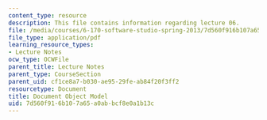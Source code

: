 ```yaml
---
content_type: resource
description: This file contains information regarding lecture 06.
file: /media/courses/6-170-software-studio-spring-2013/7d560f916b107a65a0abbcf8e0a1b13c_MIT6_170S13_06-dc-objt-mod.pdf
file_type: application/pdf
learning_resource_types:
- Lecture Notes
ocw_type: OCWFile
parent_title: Lecture Notes
parent_type: CourseSection
parent_uid: cf1ce8a7-b030-ae95-29fe-ab84f20f3ff2
resourcetype: Document
title: Document Object Model
uid: 7d560f91-6b10-7a65-a0ab-bcf8e0a1b13c
---
```

